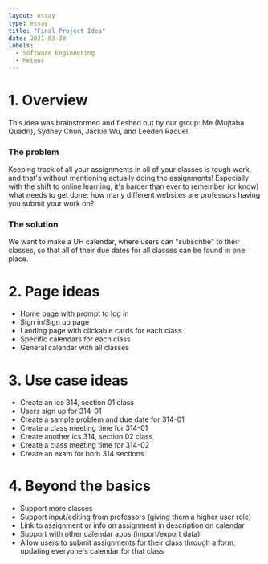 ```yaml
---
layout: essay
type: essay
title: "Final Project Idea"
date: 2021-03-30
labels:
  - Software Engineering
  - Meteor
---
```



# 1. Overview
This idea was brainstormed and fleshed out by our group: Me (Mujtaba Quadri), Sydney Chun, Jackie Wu, and Leeden Raquel.

### The problem

Keeping track of all your assignments in all of your classes is tough work, and that's without mentioning actually doing the assignments! Especially with the shift to online learning, it's harder than ever to remember (or know) what needs to get done: how many different websites are professors having you submit your work on?

### The solution

We want to make a UH calendar, where users can "subscribe" to their classes, so that all of their due dates for all classes can be found in one place.

# 2. Page ideas
- Home page with prompt to log in
- Sign in/Sign up page
- Landing page with clickable cards for each class
- Specific calendars for each class 
- General calendar with all classes

# 3. Use case ideas
- Create an ics 314, section 01 class
- Users sign up for 314-01
- Create a sample problem and due date for 314-01
- Create a class meeting time for 314-01
- Create another ics 314, section 02 class
- Create a class meeting time for 314-02
- Create an exam for both 314 sections

# 4. Beyond the basics
- Support more classes
- Support input/editing from professors (giving them a higher user role)
- Link to assignment or info on assignment in description on calendar
- Support with other calendar apps (import/export data)
- Allow users to submit assignments for their class through a form, updating everyone's calendar for that class

